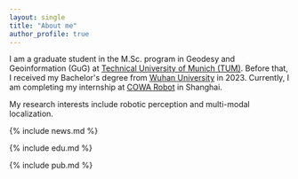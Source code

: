 ```yaml
---
layout: single
title: "About me"
author_profile: true
---
```



<style>
.page__content {
  font-size: 0.6em;
}
.page__content p {
  font-size: 0.6em;
  line-height: 1.5;
}
.page__content h1, .page__content h2, .page__content h3 {
  font-size: 1.1em;
}

/* Ensure included files like edu.md and news.md inherit the same styles */
.page__content .include-content {
  font-size: 0.6em;
  line-height: 1.5;
}
.page__content .include-content h1, 
.page__content .include-content h2, 
.page__content .include-content h3 {
  font-size: 1.1em;
}
</style>

I am a graduate student in the M.Sc. program in Geodesy and Geoinformation (GuG) at [Technical University of Munich (TUM)](https://www.tum.de/en/). Before that, I received my Bachelor's degree from [Wuhan University](https://en.whu.edu.cn/) in 2023. Currently, I am completing my internship at [COWA Robot](https://www.cowarobot.com/) in Shanghai.

My research interests include robotic perception and multi-modal localization.

{% include news.md %}

{% include edu.md %}

{% include pub.md %}
